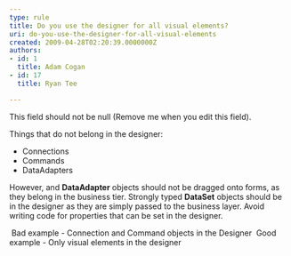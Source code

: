 ```yaml
---
type: rule
title: Do you use the designer for all visual elements?
uri: do-you-use-the-designer-for-all-visual-elements
created: 2009-04-28T02:20:39.0000000Z
authors:
- id: 1
  title: Adam Cogan
- id: 17
  title: Ryan Tee

---
```




<span class='intro'> This field should not be null (Remove me when you edit this field). </span>


  <p>Things that do not belong in the designer&#58;</p>
<ul>
    <li>Connections </li>
    <li>Commands </li>
    <li>DataAdapters </li>
</ul>
<p>However, and <b>DataAdapter</b> objects should not be dragged onto forms, as they belong in the business tier. Strongly typed <b>DataSet</b> objects should be in the designer as they are simply passed to the business layer. Avoid writing code for properties that can be set in the designer.</p>
<img alt="" class="ms-rteCustom-ImageArea" src="/Standards/SoftwareDevelopment/RulesToBetterDotNETProjects/PublishingImages/BadDesigner.gif" /> <span class="ms-rteCustom-FigureBad">Bad example - Connection and Command objects in the Designer</span> <img alt="" class="ms-rteCustom-ImageArea" src="/Standards/SoftwareDevelopment/RulesToBetterDotNETProjects/PublishingImages/GoodDesigner.gif" /> <span class="ms-rteCustom-FigureGood">Good example - Only visual elements in the designer</span>



